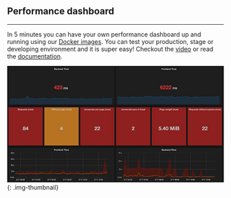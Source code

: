 ## Performance dashboard
* * *
In 5 minutes you can have your own performance dashboard up and running using our
[Docker images](https://registry.hub.docker.com/repos/sitespeedio/). You can test your production, stage or developing environment and it is super easy! Checkout the [video]() or read the [documentation](/documentation/#performance-dashboard).

[![A web performance dashboard](/img/dashboard.jpg)](/img/dashboard.jpg)
{: .img-thumbnail}
